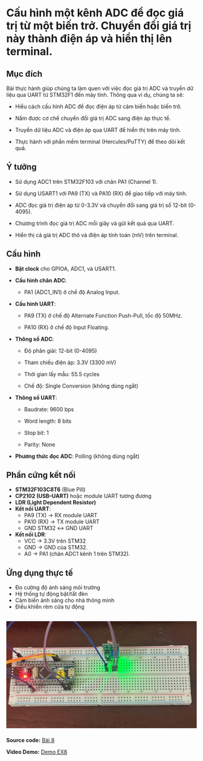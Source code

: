 # Cấu hình một kênh ADC để đọc giá trị từ một biến trở. Chuyển đổi giá trị này thành điện áp và hiển thị lên terminal.
## Mục đích
Bài thực hành giúp chúng ta làm quen với việc đọc giá trị ADC và truyền dữ liệu qua UART từ STM32F1 đến máy tính. Thông qua ví dụ, chúng ta sẽ:

- Hiểu cách cấu hình ADC để đọc điện áp từ cảm biến hoặc biến trở.

- Nắm được cơ chế chuyển đổi giá trị ADC sang điện áp thực tế.

- Truyền dữ liệu ADC và điện áp qua UART để hiển thị trên máy tính.

- Thực hành với phần mềm terminal (Hercules/PuTTY) để theo dõi kết quả.

## Ý tưởng
- Sử dụng ADC1 trên STM32F103 với chân PA1 (Channel 1).

- Sử dụng USART1 với PA9 (TX) và PA10 (RX) để giao tiếp với máy tính.

- ADC đọc giá trị điện áp từ 0-3.3V và chuyển đổi sang giá trị số 12-bit (0-4095).

- Chương trình đọc giá trị ADC mỗi giây và gửi kết quả qua UART.

- Hiển thị cả giá trị ADC thô và điện áp tính toán (mV) trên terminal.

## Cấu hình
- **Bật clock** cho GPIOA, ADC1, và USART1.

- **Cấu hình chân ADC**:

   - PA1 (ADC1_IN1) ở chế độ Analog Input.

- **Cấu hình UART**:

  - PA9 (TX) ở chế độ Alternate Function Push-Pull, tốc độ 50MHz.

  - PA10 (RX) ở chế độ Input Floating.

- **Thông số ADC**:

  - Độ phân giải: 12-bit (0-4095)

  - Tham chiếu điện áp: 3.3V (3300 mV)

  - Thời gian lấy mẫu: 55.5 cycles

  - Chế độ: Single Conversion (không dùng ngắt)

- **Thông số UART**:

  - Baudrate: 9600 bps

  - Word length: 8 bits

  - Stop bit: 1

  - Parity: None

- **Phương thức đọc ADC**: Polling (không dùng ngắt)
## Phần cứng kết nối
- **STM32F103C8T6** (Blue Pill)
- **CP2102 (USB–UART)** hoặc module UART tương đương
- **LDR (Light Dependent Resistor)** 
- **Kết nối UART**:
  - PA9 (TX) → RX module UART
  - PA10 (RX) → TX module UART  
  - GND STM32 ↔ GND UART
- **Kết nối LDR**:
  - VCC → 3.3V trên STM32 
  - GND → GND của STM32.
  - A0 → PA1 (chân ADC1 kênh 1 trên STM32).




## Ứng dụng thực tế
- Đo cường độ ánh sáng môi trường
- Hệ thống tự động bật/tắt đèn
- Cảm biến ánh sáng cho nhà thông minh
- Điều khiển rèm cửa tự động


![alt text](EX8.jpg)  
---

**Source code:** [Bài 8](EX8_lib1.c)  

**Video Demo:** [Demo EX8](https://drive.google.com/file/d/1fHd_4chSRnwTCXccJLD6f4aPwpCooSU5/view?usp=drive_link) 
